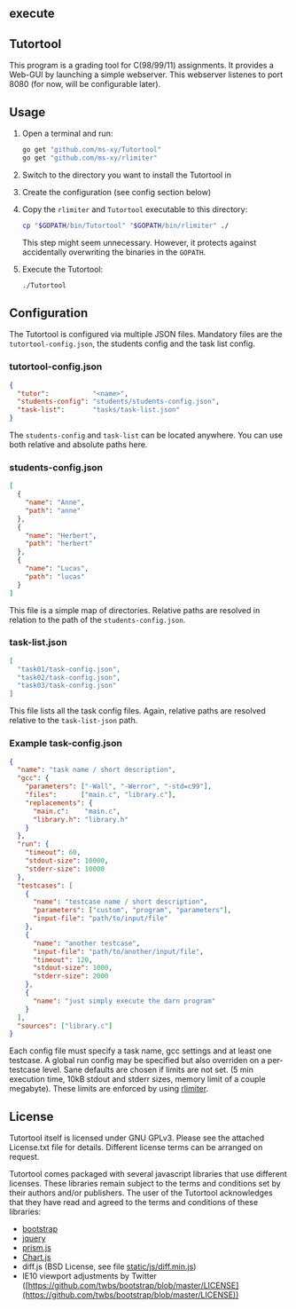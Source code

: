 ## execute

## Tutortool

This program is a grading tool for C(98/99/11) assignments. It provides a
Web-GUI by launching a simple webserver.
This webserver listenes to port 8080 (for now, will be configurable later).

## Usage

1. Open a terminal and run:

    ```sh
    go get "github.com/ms-xy/Tutortool"
    go get "github.com/ms-xy/rlimiter"
    ```
   
1. Switch to the directory you want to install the Tutortool in
1. Create the configuration (see config section below)
1. Copy the `rlimiter` and `Tutortool` executable to this directory:
    
    ```sh
    cp "$GOPATH/bin/Tutortool" "$GOPATH/bin/rlimiter" ./
    ```
    This step might seem unnecessary.
    However, it protects against accidentally overwriting
    the binaries in the `GOPATH`.
    
1. Execute the Tutortool:
    
    ```sh
    ./Tutortool
    ```

## Configuration

The Tutortool is configured via multiple JSON files.
Mandatory files are the `tutortool-config.json`, the students config and the
task list config.

### tutortool-config.json

```json
{
  "tutor":           "<name>",
  "students-config": "students/students-config.json",
  "task-list":       "tasks/task-list.json"
}
```

The `students-config` and `task-list` can be located anywhere. You can use
both relative and absolute paths here.

### students-config.json

```json
[
  {
    "name": "Anne",
    "path": "anne"
  },
  {
    "name": "Herbert",
    "path": "herbert"
  },
  {
    "name": "Lucas",
    "path": "lucas"
  }
]
```

This file is a simple map of directories. Relative paths are resolved in
relation to the path of the `students-config.json`.

### task-list.json

```json
[
  "task01/task-config.json",
  "task02/task-config.json",
  "task03/task-config.json"
]
```

This file lists all the task config files. Again, relative paths are resolved
relative to the `task-list-json` path.

### Example task-config.json

```json
{
  "name": "task name / short description",
  "gcc": {
    "parameters": ["-Wall", "-Werror", "-std=c99"],
    "files":      ["main.c", "library.c"],
    "replacements": {
      "main.c":    "main.c",
      "library.h": "library.h"
    }
  },
  "run": {
    "timeout": 60,
    "stdout-size": 10000,
    "stderr-size": 10000
  },
  "testcases": [
    {
      "name": "testcase name / short description",
      "parameters": ["custom", "program", "parameters"],
      "input-file": "path/to/input/file"
    },
    {
      "name": "another testcase",
      "input-file": "path/to/another/input/file",
      "timeout": 120,
      "stdout-size": 1000,
      "stderr-size": 2000
    },
    {
      "name": "just simply execute the darn program"
    }
  ],
  "sources": ["library.c"]
}
```

Each config file must specify a task name, gcc settings and at least one
testcase.
A global run config may be specified but also overriden on a per-testcase level.
Sane defaults are chosen if limits are not set. (5 min execution time, 10kB
stdout and stderr sizes, memory limit of a couple megabyte).
These limits are enforced by using [rlimiter](https://github.com/ms-xy/rlimiter).

## License

Tutortool itself is licensed under GNU GPLv3.
Please see the attached License.txt file for details.
Different license terms can be arranged on request.

Tutortool comes packaged with several javascript libraries that use different
licenses. These libraries remain subject to the terms and conditions set by
their authors and/or publishers. The user of the Tutortool acknowledges that
they have read and agreed to the terms and conditions of these libraries:

- [bootstrap](https://github.com/twbs/bootstrap/blob/master/LICENSE)
- [jquery](https://jquery.org/license)
- [prism.js](https://github.com/PrismJS/prism/blob/gh-pages/LICENSE)
- [Chart.js](https://github.com/chartjs/Chart.js/blob/master/LICENSE.md)
- diff.js (BSD License, see file [static/js/diff.min.js](static/js/diff.min.js))
- IE10 viewport adjustments by Twitter ([https://github.com/twbs/bootstrap/blob/master/LICENSE](https://github.com/twbs/bootstrap/blob/master/LICENSE))
